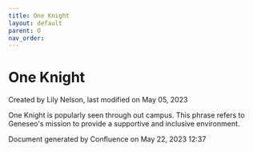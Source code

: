 ```yaml
---
title: One Knight
layout: default
parent: O
nav_order:
---
```


# One Knight

Created by  Lily Nelson, last modified on May 05, 2023

One Knight is popularly seen through out campus. This phrase refers to Geneseo's mission to provide a supportive and inclusive environment. 

Document generated by Confluence on May 22, 2023 12:37


